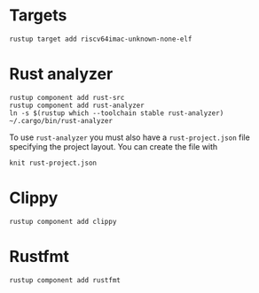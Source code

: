 # Targets

```
rustup target add riscv64imac-unknown-none-elf
```

# Rust analyzer

```
rustup component add rust-src
rustup component add rust-analyzer
ln -s $(rustup which --toolchain stable rust-analyzer) ~/.cargo/bin/rust-analyzer
```

To use `rust-analyzer` you must also have a `rust-project.json` file specifying
the project layout. You can create the file with

```
knit rust-project.json
```

# Clippy

```
rustup component add clippy
```

# Rustfmt

```
rustup component add rustfmt
```
